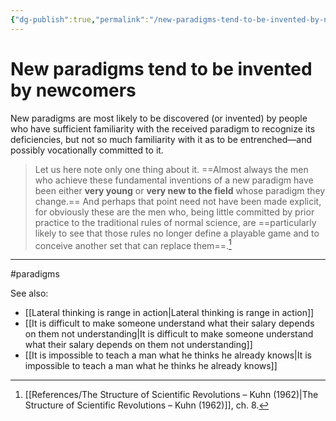 ```yaml
---
{"dg-publish":true,"permalink":"/new-paradigms-tend-to-be-invented-by-newcomers/"}
---
```



# New paradigms tend to be invented by newcomers

New paradigms are most likely to be discovered (or invented) by people who have sufficient familiarity with the received paradigm to recognize its deficiencies, but not so much familiarity with it as to be entrenched—and possibly vocationally committed to it.

> Let us here note only one thing about it. ==Almost always the men who achieve these fundamental inventions of a new paradigm have been either **very young** or **very new to the field** whose paradigm they change.== And perhaps that point need not have been made explicit, for obviously these are the men who, being little committed by prior practice to the traditional rules of normal science, are ==particularly likely to see that those rules no longer define a playable game and to conceive another set that can replace them==.[^1]


---
#paradigms 

See also:
- [[Lateral thinking is range in action\|Lateral thinking is range in action]]
- [[It is difficult to make someone understand what their salary depends on them not understanding\|It is difficult to make someone understand what their salary depends on them not understanding]]
- [[It is impossible to teach a man what he thinks he already knows\|It is impossible to teach a man what he thinks he already knows]]


[^1]: [[References/The Structure of Scientific Revolutions – Kuhn (1962)\|The Structure of Scientific Revolutions – Kuhn (1962)]], ch. 8.